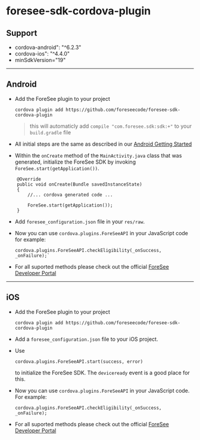 # foresee-sdk-cordova-plugin

## Support 

* cordova-android": "^6.2.3"
* cordova-ios": "^4.4.0"
* minSdkVersion="19"

----
## Android

* Add the ForeSee plugin to your project 

   ```
   cordova plugin add https://github.com/foreseecode/foresee-sdk-cordova-plugin
   ```

   > this will automaticly add `compile "com.foresee.sdk:sdk:+"` to your `build.gradle` file

* All initial steps are the same as described in our [Android Getting Started](https://developer.foresee.com/docs/tutorial)

* Within the `onCreate` method of the `MainActivity.java` class that was generated, initialize the ForeSee SDK by invoking `ForeSee.start(getApplication())`.

``` 
    @Override
    public void onCreate(Bundle savedInstanceState)
    {
        //... cordova generated code ... 

        ForeSee.start(getApplication());
    }
``` 

* Add `foresee_configuration.json` file in your `res/raw`.

* Now you can use `cordova.plugins.ForeSeeAPI` in your JavaScript code for example:

   ```
   cordova.plugins.ForeSeeAPI.checkEligibility(_onSuccess, _onFailure);`
   ```

* For all suported methods please check out the official [ForeSee Developer Portal](https://developer.foresee.com)
   
----
## iOS

* Add the ForeSee plugin to your project 

   ```
   cordova plugin add https://github.com/foreseecode/foresee-sdk-cordova-plugin
   ```

* Add a `foresee_configuration.json` file to your iOS project.

* Use 

    ```
    cordova.plugins.ForeSeeAPI.start(success, error)
    ``` 

    to initialize the ForeSee SDK. The `deviceready` event is a good place for this.

* Now you can use `cordova.plugins.ForeSeeAPI` in your JavaScript code. For example:

   ```
   cordova.plugins.ForeSeeAPI.checkEligibility(_onSuccess, _onFailure);
   ```

* For all suported methods please check out the official [ForeSee Developer Portal](https://developer.foresee.com)
